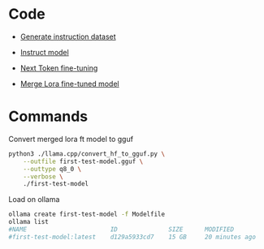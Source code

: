 # Code

- [Generate instruction dataset](./python/dataset-claude.py)

- [Instruct model](./python/instruct-ft.py)

- [Next Token fine-tuning](./python/next-token-ft.py)

- [Merge Lora fine-tuned model](./python/merge-model.py)

# Commands


Convert merged lora ft model to gguf

```bash
python3 ./llama.cpp/convert_hf_to_gguf.py \
    --outfile first-test-model.gguf \
    --outtype q8_0 \
    --verbose \
    ./first-test-model
```

Load on ollama

```bash
ollama create first-test-model -f Modelfile
ollama list
#NAME                       ID              SIZE      MODIFIED       
#first-test-model:latest    d129a5933cd7    15 GB     20 minutes ago    
```
